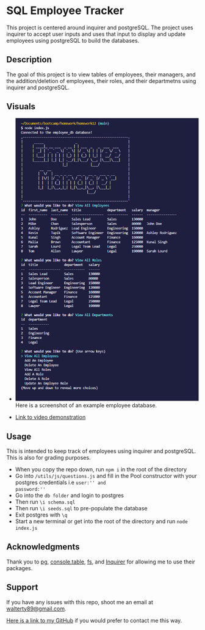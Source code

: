 # SQL Employee Tracker
This project is centered around inquirer and postgreSQL. The project uses inquirer to accept user inputs and uses that input to display and update employees using postgreSQL to build the databases.

## Description
The goal of this project is to view tables of employees, their managers, and the addition/deletion of employees, their roles, and their departmetns using inquirer and postgreSQL. 

## Visuals
* ![Here is a screenshot](./utils/images/screenshot.png) Here is a screenshot of an example employee database.

* [Link to video demonstration](https://app.screencastify.com/v2/manage/videos/Lx7cy9uC9rQgdyA93pza)

## Usage
This is intended to keep track of employees using inquirer and postgreSQL. This is also for grading purposes.

* When you copy the repo down, run <code>npm i</code> in the root of the directory 
* Go into <code>/utils/js/questions.js</code> and fill in the Pool constructor with your postgres credentials i.e <code>user:'' and password:''</code>
* Go into the <code>db folder</code> and login to postgres
* Then run <code>\i schema.sql</code>
* Then run <code>\i seeds.sql</code> to pre-populate the database
* Exit postgres with <code>\q</code>
* Start a new terminal or get into the root of the directory and run <code>node index.js</code>

## Acknowledgments
Thank you to [pg](https://www.npmjs.com/package/pg), [console.table](https://www.npmjs.com/package/console.table), [fs](https://www.npmjs.com/package/fs), and [Inquirer](https://www.npmjs.com/package/inquirer) for allowing me to use their packages.

## Support
If you have any issues with this repo, shoot me an email at walterty89@gmail.com. 

[Here is a link to my GitHub](https://github.com/TyWalter) if you would prefer to contact me this way.
